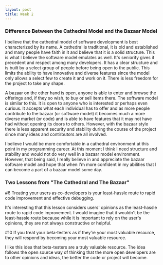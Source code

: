 ```yaml
---
layout: post
title: Week 2
---
```


### Difference Between the Cathedral Model and the Bazaar Model

I believe that the cathedral model of software development is best characterized by its name. A cathedral is traditional, it is old and established and many people have faith in it and believe that it is a solid structure. This is what I believe the software model emulates as well. It's seniority gives it precedent and respect among many developers. It has a clear structure and is built by a select group of people before being open to the public. This limits the ability to have innovative and diverse features since the model only allows a select few to create it and work on it. There is less freedom for the project to take any shape.

A bazaar on the other hand is open, anyone is able to enter and browse the offerings and, if they so wish, to buy or sell items there. The software model is similar to this. It is open to anyone who is interested or perhaps even curious. It accepts what each individual has to offer and as more people contribute to the bazaar (or software model) it becomes much a more diverse market (or code) and is able to have features that it may not have had without opening its doors to others. However, with the bazaar style there is less apparent security and stability during the course of the project since many ideas and contirbutors are all involved. 

I believe I would be more comfortable in a cathedral environment at this point in my programming career. At this moment I think I need structure and stability and would not do very well in a bazaar model environment. However, that being said, I really believe in and appreciate the bazaar software model and hope that when I'm more confident in my abilities that I can become a part of a bazaar model some day.

### Two Lessons from "The Cathedral and The Bazaar"

#6 Treating your users as co-developers is your least-hassle route to rapid code improvement and effective debugging.

It's interesting that this lesson considers users' opinions as the least-hassle route to rapid code improvement. I would imagine that it wouldn't be the least-hassle route because while it is important to rely on the user's opinions, they are not always constructive or helpful.

#10 If you treat your beta-testers as if they’re your most valuable resource, they will respond by becoming your most valuable resource.

I like this idea that beta-testers are a truly valuable resource. The idea follows the open source way of thinking that the more open developers are to other opinions and ideas, the better the code or project will become.
